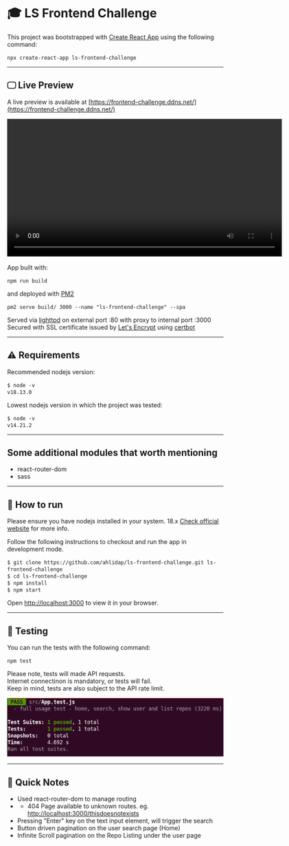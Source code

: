 # 🎓 LS Frontend Challenge

This project was bootstrapped with [Create React App](https://github.com/facebook/create-react-app) using the following command:

```
npx create-react-app ls-frontend-challenge
```

<hr>

## 🖵 Live Preview

A live preview is available at [https://frontend-challenge.ddns.net/](https://frontend-challenge.ddns.net/)


<video controls style="width:640px; height: auto;">
  <source src="./src/assets/recorded_live_demo.mp4" type="video/mp4" />
  Your browser does not support the video tag.
</video>

App built with:
```
npm run build
```

and deployed with [PM2](https://pm2.keymetrics.io/)
```
pm2 serve build/ 3000 --name "ls-frontend-challenge" --spa
```

Served via [lighttpd](https://www.lighttpd.net/) on external port :80 with proxy to internal port :3000 \
Secured with SSL certificate issued by [Let's Encrypt](https://letsencrypt.org/) using [certbot](https://certbot.eff.org/)

<hr>

## ⚠️ Requirements

Recommended nodejs version:

```
$ node -v
v18.13.0
```

Lowest nodejs version in which the project was tested:

```
$ node -v
v14.21.2
```

<hr>

## Some additional modules that worth mentioning

- react-router-dom
- sass
<hr>

## 🔧 How to run

Please ensure you have nodejs installed in your system. 18.x 
[Check official website](https://nodejs.org/en/) for more info.

Follow the following instructions to checkout and run the app in development mode.
```
$ git clone https://github.com/ahlidap/ls-frontend-challenge.git ls-frontend-challenge
$ cd ls-frontend-challenge
$ npm install
$ npm start
```

Open [http://localhost:3000](http://localhost:3000) to view it in your browser.

<hr>

## 🧪 Testing

You can run the tests with the following command:
```
npm test
```

Please note, tests will made API requests.\
Internet connectinon is mandatory, or tests will fail.\
Keep in mind, tests are also subject to the API rate limit.

<img src="./src/assets/tests_passed.png">

<hr>

## 📜 Quick Notes

- Used react-router-dom to manage routing
- - 404 Page available to unknown routes. eg. [http://localhost:3000/thisdoesnotexists](http://localhost:3000/thisdoesnotexists)
- Pressing "Enter" key on the text input element, will trigger the search
- Button driven pagination on the user search page (Home)
- Infinite Scroll pagination on the Repo Listing under the user page
